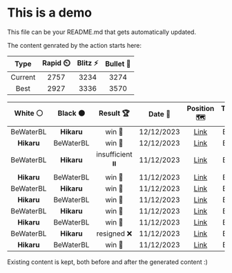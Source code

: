 # This is a demo

This file can be your README.md that gets automatically updated.

The content genrated by the action starts here:

<!--START_SECTION:chessStats-->
<!-- Automatically generated with https://github.com/Balastrong/chess-stats-action -->

| Type | Rapid ⏲️ | Blitz ⚡ | Bullet 🔫 |
|:---:|:---:|:---:|:---:|
| Current | 2757 | 3234 | 3274 |
| Best | 2927 | 3336 | 3570 |

| White ⚪ | Black ⚫ | Result 🏆 | Date 📅 | Position 🗺️ | Type 🕕 |
|:---:|:---:|:---:|:---:|:---:|:---:|
| BeWaterBL | **Hikaru** | win 🥇 | 12/12/2023 | <a href="http://www.ee.unb.ca/cgi-bin/tervo/fen.pl?select=8/2p2p1k/7p/1qpPp1pP/4P1P1/1pQ2P2/1N6/rKR5 w - -">Link</a> | Blitz |
| **Hikaru** | BeWaterBL | win 🥇 | 12/12/2023 | <a href="http://www.ee.unb.ca/cgi-bin/tervo/fen.pl?select=5rrk/1p1q4/p2pbpPQ/4p3/2P1P3/1N1P2R1/P6P/5RK1 b - -">Link</a> | Blitz |
| BeWaterBL | **Hikaru** | insufficient ⏸️ | 11/12/2023 | <a href="http://www.ee.unb.ca/cgi-bin/tervo/fen.pl?select=8/6k1/8/8/3K4/8/8/8 w - -">Link</a> | Blitz |
| **Hikaru** | BeWaterBL | win 🥇 | 11/12/2023 | <a href="http://www.ee.unb.ca/cgi-bin/tervo/fen.pl?select=6R1/8/5Q2/1KN5/6k1/8/8/8 b - -">Link</a> | Blitz |
| BeWaterBL | **Hikaru** | win 🥇 | 11/12/2023 | <a href="http://www.ee.unb.ca/cgi-bin/tervo/fen.pl?select=8/8/8/8/2KNkp2/8/8/8 w - -">Link</a> | Blitz |
| **Hikaru** | BeWaterBL | win 🥇 | 11/12/2023 | <a href="http://www.ee.unb.ca/cgi-bin/tervo/fen.pl?select=2R5/3P1pk1/4B1pp/8/p7/2P5/1P3KP1/3r4 b - -">Link</a> | Blitz |
| BeWaterBL | **Hikaru** | win 🥇 | 11/12/2023 | <a href="http://www.ee.unb.ca/cgi-bin/tervo/fen.pl?select=6k1/p1N5/1p1p3p/6p1/2P1br2/3B3q/PP2KP2/R5Q1 w - -">Link</a> | Blitz |
| **Hikaru** | BeWaterBL | win 🥇 | 11/12/2023 | <a href="http://www.ee.unb.ca/cgi-bin/tervo/fen.pl?select=3n3k/3p1p1p/2bN1N1P/r7/8/1p3P2/1P4P1/1K2R3 b - -">Link</a> | Blitz |
| BeWaterBL | **Hikaru** | resigned ❌ | 11/12/2023 | <a href="http://www.ee.unb.ca/cgi-bin/tervo/fen.pl?select=8/R6p/5p1P/2p1p2k/6Q1/1P1P1PPq/7r/6K1 b - -">Link</a> | Blitz |
| **Hikaru** | BeWaterBL | win 🥇 | 11/12/2023 | <a href="http://www.ee.unb.ca/cgi-bin/tervo/fen.pl?select=8/2k5/B7/8/PP6/2K5/8/8 b - -">Link</a> | Blitz |

<!--END_SECTION:chessStats-->

Existing content is kept, both before and after the generated content :)
